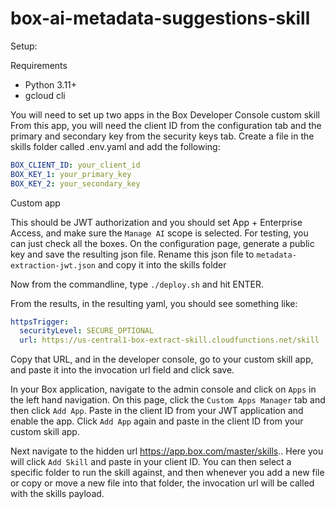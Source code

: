 # box-ai-metadata-suggestions-skill

Setup:

Requirements

* Python 3.11+
* gcloud cli

You will need to set up two apps in the Box Developer Console
custom skill
From this app, you will need the client ID from the configuration tab and the primary and secondary key from the security keys tab. Create a file in the skills folder called .env.yaml and add the following:

```yaml
BOX_CLIENT_ID: your_client_id
BOX_KEY_1: your_primary_key
BOX_KEY_2: your_secondary_key
```

Custom app

This should be JWT authorization and you should set App + Enterprise Access, and make sure the `Manage AI` scope is selected. For testing, you can just check all the boxes. On the configuration page, generate a public key and save the resulting json file. Rename this json file to `metadata-extraction-jwt.json` and copy it into the skills folder

Now from the commandline, type `./deploy.sh` and hit ENTER.

From the results, in the resulting yaml, you should see something like:

```yaml
httpsTrigger:
  securityLevel: SECURE_OPTIONAL
  url: https://us-central1-box-extract-skill.cloudfunctions.net/skill
```

Copy that URL, and in the developer console, go to your custom skill app, and paste it into the invocation url field and click save.

In your Box application, navigate to the admin console and click on `Apps` in the left hand navigation. On this page, click the `Custom Apps Manager` tab and then click `Add App`. Paste in the client ID from your JWT application and enable the app. Click `Add App` again and paste in the client ID from your custom skill app.

Next navigate to the hidden url https://app.box.com/master/skills.. Here you will click `Add Skill` and paste in your client ID. You can then select a specific folder to run the skill against, and then whenever you add a new file or copy or move a new file into that folder, the invocation url will be called with the skills payload.